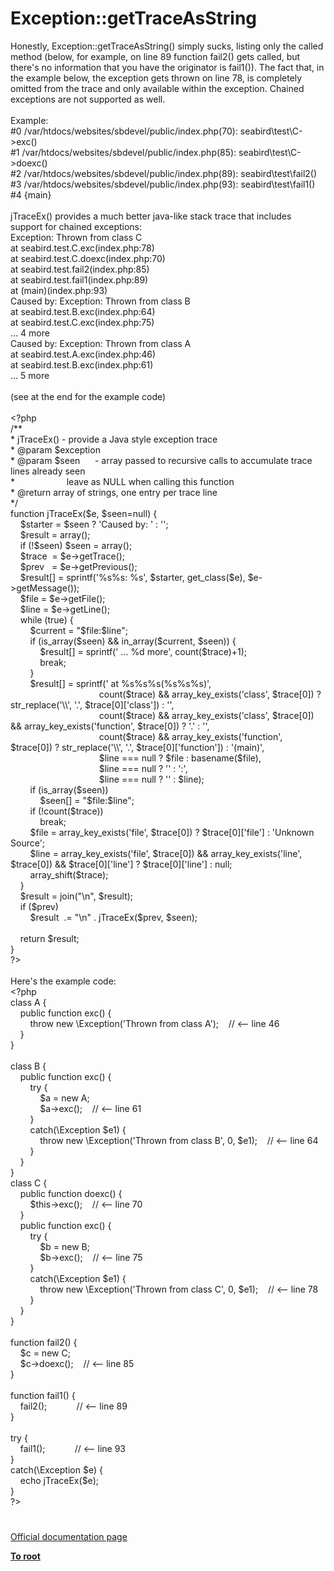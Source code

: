 # Exception::getTraceAsString




<div class="phpcode"><span class="html">
Honestly, Exception::getTraceAsString() simply sucks, listing only the called method (below, for example, on line 89 function fail2() gets called, but there&apos;s no information that you have the originator is fail1()). The fact that, in the example below, the exception gets thrown on line 78, is completely omitted from the trace and only available within the exception. Chained exceptions are not supported as well.<br><br>Example:<br>#0 /var/htdocs/websites/sbdevel/public/index.php(70): seabird\test\C-&gt;exc()<br>#1 /var/htdocs/websites/sbdevel/public/index.php(85): seabird\test\C-&gt;doexc()<br>#2 /var/htdocs/websites/sbdevel/public/index.php(89): seabird\test\fail2()<br>#3 /var/htdocs/websites/sbdevel/public/index.php(93): seabird\test\fail1()<br>#4 {main}<br><br>jTraceEx() provides a much better java-like stack trace that includes support for chained exceptions:<br>Exception: Thrown from class C<br> at seabird.test.C.exc(index.php:78)<br> at seabird.test.C.doexc(index.php:70)<br> at seabird.test.fail2(index.php:85)<br> at seabird.test.fail1(index.php:89)<br> at (main)(index.php:93)<br>Caused by: Exception: Thrown from class B<br> at seabird.test.B.exc(index.php:64)<br> at seabird.test.C.exc(index.php:75)<br> ... 4 more<br>Caused by: Exception: Thrown from class A<br> at seabird.test.A.exc(index.php:46)<br> at seabird.test.B.exc(index.php:61)<br> ... 5 more<br><br>(see at the end for the example code)<br> <br> <span class="default">&lt;?php<br> </span><span class="comment">/**<br> * jTraceEx() - provide a Java style exception trace<br> * @param $exception<br> * @param $seen&#xA0; &#xA0; &#xA0; - array passed to recursive calls to accumulate trace lines already seen<br> *&#xA0; &#xA0; &#xA0; &#xA0; &#xA0; &#xA0; &#xA0; &#xA0; &#xA0; &#xA0;&#xA0; leave as NULL when calling this function<br> * @return array of strings, one entry per trace line<br> */<br></span><span class="keyword">function </span><span class="default">jTraceEx</span><span class="keyword">(</span><span class="default">$e</span><span class="keyword">, </span><span class="default">$seen</span><span class="keyword">=</span><span class="default">null</span><span class="keyword">) {<br>&#xA0; &#xA0; </span><span class="default">$starter </span><span class="keyword">= </span><span class="default">$seen </span><span class="keyword">? </span><span class="string">&apos;Caused by: &apos; </span><span class="keyword">: </span><span class="string">&apos;&apos;</span><span class="keyword">;<br>&#xA0; &#xA0; </span><span class="default">$result </span><span class="keyword">= array();<br>&#xA0; &#xA0; if (!</span><span class="default">$seen</span><span class="keyword">) </span><span class="default">$seen </span><span class="keyword">= array();<br>&#xA0; &#xA0; </span><span class="default">$trace&#xA0; </span><span class="keyword">= </span><span class="default">$e</span><span class="keyword">-&gt;</span><span class="default">getTrace</span><span class="keyword">();<br>&#xA0; &#xA0; </span><span class="default">$prev&#xA0;&#xA0; </span><span class="keyword">= </span><span class="default">$e</span><span class="keyword">-&gt;</span><span class="default">getPrevious</span><span class="keyword">();<br>&#xA0; &#xA0; </span><span class="default">$result</span><span class="keyword">[] = </span><span class="default">sprintf</span><span class="keyword">(</span><span class="string">&apos;%s%s: %s&apos;</span><span class="keyword">, </span><span class="default">$starter</span><span class="keyword">, </span><span class="default">get_class</span><span class="keyword">(</span><span class="default">$e</span><span class="keyword">), </span><span class="default">$e</span><span class="keyword">-&gt;</span><span class="default">getMessage</span><span class="keyword">());<br>&#xA0; &#xA0; </span><span class="default">$file </span><span class="keyword">= </span><span class="default">$e</span><span class="keyword">-&gt;</span><span class="default">getFile</span><span class="keyword">();<br>&#xA0; &#xA0; </span><span class="default">$line </span><span class="keyword">= </span><span class="default">$e</span><span class="keyword">-&gt;</span><span class="default">getLine</span><span class="keyword">();<br>&#xA0; &#xA0; while (</span><span class="default">true</span><span class="keyword">) {<br>&#xA0; &#xA0; &#xA0; &#xA0; </span><span class="default">$current </span><span class="keyword">= </span><span class="string">&quot;</span><span class="default">$file</span><span class="string">:</span><span class="default">$line</span><span class="string">&quot;</span><span class="keyword">;<br>&#xA0; &#xA0; &#xA0; &#xA0; if (</span><span class="default">is_array</span><span class="keyword">(</span><span class="default">$seen</span><span class="keyword">) &amp;&amp; </span><span class="default">in_array</span><span class="keyword">(</span><span class="default">$current</span><span class="keyword">, </span><span class="default">$seen</span><span class="keyword">)) {<br>&#xA0; &#xA0; &#xA0; &#xA0; &#xA0; &#xA0; </span><span class="default">$result</span><span class="keyword">[] = </span><span class="default">sprintf</span><span class="keyword">(</span><span class="string">&apos; ... %d more&apos;</span><span class="keyword">, </span><span class="default">count</span><span class="keyword">(</span><span class="default">$trace</span><span class="keyword">)+</span><span class="default">1</span><span class="keyword">);<br>&#xA0; &#xA0; &#xA0; &#xA0; &#xA0; &#xA0; break;<br>&#xA0; &#xA0; &#xA0; &#xA0; }<br>&#xA0; &#xA0; &#xA0; &#xA0; </span><span class="default">$result</span><span class="keyword">[] = </span><span class="default">sprintf</span><span class="keyword">(</span><span class="string">&apos; at %s%s%s(%s%s%s)&apos;</span><span class="keyword">,<br>&#xA0; &#xA0; &#xA0; &#xA0; &#xA0; &#xA0; &#xA0; &#xA0; &#xA0; &#xA0; &#xA0; &#xA0; &#xA0; &#xA0; &#xA0; &#xA0; &#xA0; &#xA0; </span><span class="default">count</span><span class="keyword">(</span><span class="default">$trace</span><span class="keyword">) &amp;&amp; </span><span class="default">array_key_exists</span><span class="keyword">(</span><span class="string">&apos;class&apos;</span><span class="keyword">, </span><span class="default">$trace</span><span class="keyword">[</span><span class="default">0</span><span class="keyword">]) ? </span><span class="default">str_replace</span><span class="keyword">(</span><span class="string">&apos;\\&apos;</span><span class="keyword">, </span><span class="string">&apos;.&apos;</span><span class="keyword">, </span><span class="default">$trace</span><span class="keyword">[</span><span class="default">0</span><span class="keyword">][</span><span class="string">&apos;class&apos;</span><span class="keyword">]) : </span><span class="string">&apos;&apos;</span><span class="keyword">,<br>&#xA0; &#xA0; &#xA0; &#xA0; &#xA0; &#xA0; &#xA0; &#xA0; &#xA0; &#xA0; &#xA0; &#xA0; &#xA0; &#xA0; &#xA0; &#xA0; &#xA0; &#xA0; </span><span class="default">count</span><span class="keyword">(</span><span class="default">$trace</span><span class="keyword">) &amp;&amp; </span><span class="default">array_key_exists</span><span class="keyword">(</span><span class="string">&apos;class&apos;</span><span class="keyword">, </span><span class="default">$trace</span><span class="keyword">[</span><span class="default">0</span><span class="keyword">]) &amp;&amp; </span><span class="default">array_key_exists</span><span class="keyword">(</span><span class="string">&apos;function&apos;</span><span class="keyword">, </span><span class="default">$trace</span><span class="keyword">[</span><span class="default">0</span><span class="keyword">]) ? </span><span class="string">&apos;.&apos; </span><span class="keyword">: </span><span class="string">&apos;&apos;</span><span class="keyword">,<br>&#xA0; &#xA0; &#xA0; &#xA0; &#xA0; &#xA0; &#xA0; &#xA0; &#xA0; &#xA0; &#xA0; &#xA0; &#xA0; &#xA0; &#xA0; &#xA0; &#xA0; &#xA0; </span><span class="default">count</span><span class="keyword">(</span><span class="default">$trace</span><span class="keyword">) &amp;&amp; </span><span class="default">array_key_exists</span><span class="keyword">(</span><span class="string">&apos;function&apos;</span><span class="keyword">, </span><span class="default">$trace</span><span class="keyword">[</span><span class="default">0</span><span class="keyword">]) ? </span><span class="default">str_replace</span><span class="keyword">(</span><span class="string">&apos;\\&apos;</span><span class="keyword">, </span><span class="string">&apos;.&apos;</span><span class="keyword">, </span><span class="default">$trace</span><span class="keyword">[</span><span class="default">0</span><span class="keyword">][</span><span class="string">&apos;function&apos;</span><span class="keyword">]) : </span><span class="string">&apos;(main)&apos;</span><span class="keyword">,<br>&#xA0; &#xA0; &#xA0; &#xA0; &#xA0; &#xA0; &#xA0; &#xA0; &#xA0; &#xA0; &#xA0; &#xA0; &#xA0; &#xA0; &#xA0; &#xA0; &#xA0; &#xA0; </span><span class="default">$line </span><span class="keyword">=== </span><span class="default">null </span><span class="keyword">? </span><span class="default">$file </span><span class="keyword">: </span><span class="default">basename</span><span class="keyword">(</span><span class="default">$file</span><span class="keyword">),<br>&#xA0; &#xA0; &#xA0; &#xA0; &#xA0; &#xA0; &#xA0; &#xA0; &#xA0; &#xA0; &#xA0; &#xA0; &#xA0; &#xA0; &#xA0; &#xA0; &#xA0; &#xA0; </span><span class="default">$line </span><span class="keyword">=== </span><span class="default">null </span><span class="keyword">? </span><span class="string">&apos;&apos; </span><span class="keyword">: </span><span class="string">&apos;:&apos;</span><span class="keyword">,<br>&#xA0; &#xA0; &#xA0; &#xA0; &#xA0; &#xA0; &#xA0; &#xA0; &#xA0; &#xA0; &#xA0; &#xA0; &#xA0; &#xA0; &#xA0; &#xA0; &#xA0; &#xA0; </span><span class="default">$line </span><span class="keyword">=== </span><span class="default">null </span><span class="keyword">? </span><span class="string">&apos;&apos; </span><span class="keyword">: </span><span class="default">$line</span><span class="keyword">);<br>&#xA0; &#xA0; &#xA0; &#xA0; if (</span><span class="default">is_array</span><span class="keyword">(</span><span class="default">$seen</span><span class="keyword">))<br>&#xA0; &#xA0; &#xA0; &#xA0; &#xA0; &#xA0; </span><span class="default">$seen</span><span class="keyword">[] = </span><span class="string">&quot;</span><span class="default">$file</span><span class="string">:</span><span class="default">$line</span><span class="string">&quot;</span><span class="keyword">;<br>&#xA0; &#xA0; &#xA0; &#xA0; if (!</span><span class="default">count</span><span class="keyword">(</span><span class="default">$trace</span><span class="keyword">))<br>&#xA0; &#xA0; &#xA0; &#xA0; &#xA0; &#xA0; break;<br>&#xA0; &#xA0; &#xA0; &#xA0; </span><span class="default">$file </span><span class="keyword">= </span><span class="default">array_key_exists</span><span class="keyword">(</span><span class="string">&apos;file&apos;</span><span class="keyword">, </span><span class="default">$trace</span><span class="keyword">[</span><span class="default">0</span><span class="keyword">]) ? </span><span class="default">$trace</span><span class="keyword">[</span><span class="default">0</span><span class="keyword">][</span><span class="string">&apos;file&apos;</span><span class="keyword">] : </span><span class="string">&apos;Unknown Source&apos;</span><span class="keyword">;<br>&#xA0; &#xA0; &#xA0; &#xA0; </span><span class="default">$line </span><span class="keyword">= </span><span class="default">array_key_exists</span><span class="keyword">(</span><span class="string">&apos;file&apos;</span><span class="keyword">, </span><span class="default">$trace</span><span class="keyword">[</span><span class="default">0</span><span class="keyword">]) &amp;&amp; </span><span class="default">array_key_exists</span><span class="keyword">(</span><span class="string">&apos;line&apos;</span><span class="keyword">, </span><span class="default">$trace</span><span class="keyword">[</span><span class="default">0</span><span class="keyword">]) &amp;&amp; </span><span class="default">$trace</span><span class="keyword">[</span><span class="default">0</span><span class="keyword">][</span><span class="string">&apos;line&apos;</span><span class="keyword">] ? </span><span class="default">$trace</span><span class="keyword">[</span><span class="default">0</span><span class="keyword">][</span><span class="string">&apos;line&apos;</span><span class="keyword">] : </span><span class="default">null</span><span class="keyword">;<br>&#xA0; &#xA0; &#xA0; &#xA0; </span><span class="default">array_shift</span><span class="keyword">(</span><span class="default">$trace</span><span class="keyword">);<br>&#xA0; &#xA0; }<br>&#xA0; &#xA0; </span><span class="default">$result </span><span class="keyword">= </span><span class="default">join</span><span class="keyword">(</span><span class="string">&quot;\n&quot;</span><span class="keyword">, </span><span class="default">$result</span><span class="keyword">);<br>&#xA0; &#xA0; if (</span><span class="default">$prev</span><span class="keyword">)<br>&#xA0; &#xA0; &#xA0; &#xA0; </span><span class="default">$result&#xA0; </span><span class="keyword">.= </span><span class="string">&quot;\n&quot; </span><span class="keyword">. </span><span class="default">jTraceEx</span><span class="keyword">(</span><span class="default">$prev</span><span class="keyword">, </span><span class="default">$seen</span><span class="keyword">);<br><br>&#xA0; &#xA0; return </span><span class="default">$result</span><span class="keyword">;<br>}<br></span><span class="default">?&gt;<br></span><br>Here&apos;s the example code:<br><span class="default">&lt;?php<br></span><span class="keyword">class </span><span class="default">A </span><span class="keyword">{<br>&#xA0; &#xA0; public function </span><span class="default">exc</span><span class="keyword">() {<br>&#xA0; &#xA0; &#xA0; &#xA0; throw new \</span><span class="default">Exception</span><span class="keyword">(</span><span class="string">&apos;Thrown from class A&apos;</span><span class="keyword">);&#xA0; &#xA0; </span><span class="comment">// &lt;-- line 46<br>&#xA0; &#xA0; </span><span class="keyword">}<br>}<br><br>class </span><span class="default">B </span><span class="keyword">{<br>&#xA0; &#xA0; public function </span><span class="default">exc</span><span class="keyword">() {<br>&#xA0; &#xA0; &#xA0; &#xA0; try {<br>&#xA0; &#xA0; &#xA0; &#xA0; &#xA0; &#xA0; </span><span class="default">$a </span><span class="keyword">= new </span><span class="default">A</span><span class="keyword">;<br>&#xA0; &#xA0; &#xA0; &#xA0; &#xA0; &#xA0; </span><span class="default">$a</span><span class="keyword">-&gt;</span><span class="default">exc</span><span class="keyword">();&#xA0; &#xA0; </span><span class="comment">// &lt;-- line 61<br>&#xA0; &#xA0; &#xA0; &#xA0; </span><span class="keyword">}<br>&#xA0; &#xA0; &#xA0; &#xA0; catch(\</span><span class="default">Exception $e1</span><span class="keyword">) {<br>&#xA0; &#xA0; &#xA0; &#xA0; &#xA0; &#xA0; throw new \</span><span class="default">Exception</span><span class="keyword">(</span><span class="string">&apos;Thrown from class B&apos;</span><span class="keyword">, </span><span class="default">0</span><span class="keyword">, </span><span class="default">$e1</span><span class="keyword">);&#xA0; &#xA0; </span><span class="comment">// &lt;-- line 64<br>&#xA0; &#xA0; &#xA0; &#xA0; </span><span class="keyword">}<br>&#xA0; &#xA0; }<br>}<br>class </span><span class="default">C </span><span class="keyword">{<br>&#xA0; &#xA0; public function </span><span class="default">doexc</span><span class="keyword">() {<br>&#xA0; &#xA0; &#xA0; &#xA0; </span><span class="default">$this</span><span class="keyword">-&gt;</span><span class="default">exc</span><span class="keyword">();&#xA0; &#xA0; </span><span class="comment">// &lt;-- line 70<br>&#xA0; &#xA0; </span><span class="keyword">}<br>&#xA0; &#xA0; public function </span><span class="default">exc</span><span class="keyword">() {<br>&#xA0; &#xA0; &#xA0; &#xA0; try {<br>&#xA0; &#xA0; &#xA0; &#xA0; &#xA0; &#xA0; </span><span class="default">$b </span><span class="keyword">= new </span><span class="default">B</span><span class="keyword">;<br>&#xA0; &#xA0; &#xA0; &#xA0; &#xA0; &#xA0; </span><span class="default">$b</span><span class="keyword">-&gt;</span><span class="default">exc</span><span class="keyword">();&#xA0; &#xA0; </span><span class="comment">// &lt;-- line 75<br>&#xA0; &#xA0; &#xA0; &#xA0; </span><span class="keyword">}<br>&#xA0; &#xA0; &#xA0; &#xA0; catch(\</span><span class="default">Exception $e1</span><span class="keyword">) {<br>&#xA0; &#xA0; &#xA0; &#xA0; &#xA0; &#xA0; throw new \</span><span class="default">Exception</span><span class="keyword">(</span><span class="string">&apos;Thrown from class C&apos;</span><span class="keyword">, </span><span class="default">0</span><span class="keyword">, </span><span class="default">$e1</span><span class="keyword">);&#xA0; &#xA0; </span><span class="comment">// &lt;-- line 78<br>&#xA0; &#xA0; &#xA0; &#xA0; </span><span class="keyword">}<br>&#xA0; &#xA0; }<br>}<br><br>function </span><span class="default">fail2</span><span class="keyword">() {<br>&#xA0; &#xA0; </span><span class="default">$c </span><span class="keyword">= new </span><span class="default">C</span><span class="keyword">;<br>&#xA0; &#xA0; </span><span class="default">$c</span><span class="keyword">-&gt;</span><span class="default">doexc</span><span class="keyword">();&#xA0; &#xA0; </span><span class="comment">// &lt;-- line 85<br></span><span class="keyword">}<br><br>function </span><span class="default">fail1</span><span class="keyword">() {<br>&#xA0; &#xA0; </span><span class="default">fail2</span><span class="keyword">();&#xA0; &#xA0; &#xA0; &#xA0; &#xA0; &#xA0; </span><span class="comment">// &lt;-- line 89<br></span><span class="keyword">}<br><br>try {<br>&#xA0; &#xA0; </span><span class="default">fail1</span><span class="keyword">();&#xA0; &#xA0; &#xA0; &#xA0; &#xA0; &#xA0; </span><span class="comment">// &lt;-- line 93<br></span><span class="keyword">}<br>catch(\</span><span class="default">Exception $e</span><span class="keyword">) {<br>&#xA0; &#xA0; echo </span><span class="default">jTraceEx</span><span class="keyword">(</span><span class="default">$e</span><span class="keyword">);<br>}<br></span><span class="default">?&gt;</span>
</span>
</div>
  

#

[Official documentation page](https://www.php.net/manual/en/exception.gettraceasstring.php)

**[To root](/)**